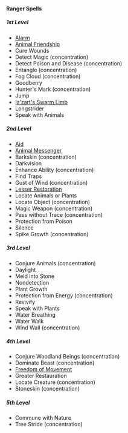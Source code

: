 #### Ranger Spells
<!-- Since Rangers don't have ritual casting, ritual spells are not marked as such. -->

##### 1st Level

- [Alarm](#Alarm_alarm)
- [Animal Friendship](#Animal_Friendship_animal_friendship)
- Cure Wounds
- Detect Magic (concentration)
- Detect Poison and Disease (concentration)
- Entangle (concentration)
- Fog Cloud (concentration)
- Goodberry
- Hunter's Mark (concentration)
- Jump
- [Iz’zart's Swarm Limb](#Izzarts_Swarm_Limb_izzarts_swarm_limb)
- Longstrider
- Speak with Animals

##### 2nd Level

- [Aid](#Aid_aid)
- [Animal Messenger](#Animal_Messenger_animal_messenger)
- Barkskin (concentration)
- Darkvision
- Enhance Ability (concentration)
- Find Traps
- Gust of Wind (concentration)
- [Lesser Restoration](#Lesser_Restoration_lesser_restoration)
- Locate Animals or Plants
- Locate Object (concentration)
- Magic Weapon (concentration)
- Pass without Trace (concentration)
- Protection from Poison
- Silence
- Spike Growth (concentration)

##### 3rd Level

- Conjure Animals (concentration)
- Daylight
- Meld into Stone
- Nondetection
- Plant Growth
- Protection from Energy (concentration)
- Revivify
- Speak with Plants
- Water Breathing
- Water Walk
- Wind Wall (concentration)

##### 4th Level

- Conjure Woodland Beings (concentration)
- Dominate Beast (concentration)
- [Freedom of Movement](#Freedom_of_Movement_freedom_of_movement)
- Greater Restauration
- Locate Creature (concentration)
- Stoneskin (concentration)

##### 5th Level

- Commune with Nature
- Tree Stride (concentration)
